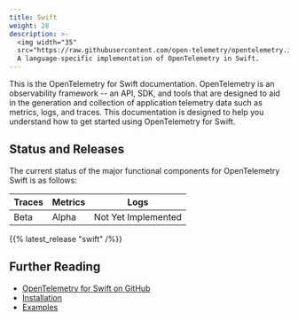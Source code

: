 ```yaml
---
title: Swift
weight: 28
description: >-
  <img width="35"
  src="https://raw.githubusercontent.com/open-telemetry/opentelemetry.io/main/iconography/32x32/Swift.svg"></img>
  A language-specific implementation of OpenTelemetry in Swift.
---
```


This is the OpenTelemetry for Swift documentation. OpenTelemetry is an
observability framework -- an API, SDK, and tools that are designed to aid in
the generation and collection of application telemetry data such as metrics,
logs, and traces. This documentation is designed to help you understand how to
get started using OpenTelemetry for Swift.

## Status and Releases

The current status of the major functional components for OpenTelemetry Swift is
as follows:

| Traces  | Metrics | Logs                |
| ------- | ------- | ------------------- |
| Beta    | Alpha   | Not Yet Implemented |

{{% latest_release "swift" /%}}

## Further Reading

- [OpenTelemetry for Swift on GitHub](https://github.com/open-telemetry/opentelemetry-swift)
- [Installation](https://github.com/open-telemetry/opentelemetry-swift#installation)
- [Examples](https://github.com/open-telemetry/opentelemetry-swift/tree/main/Examples)
